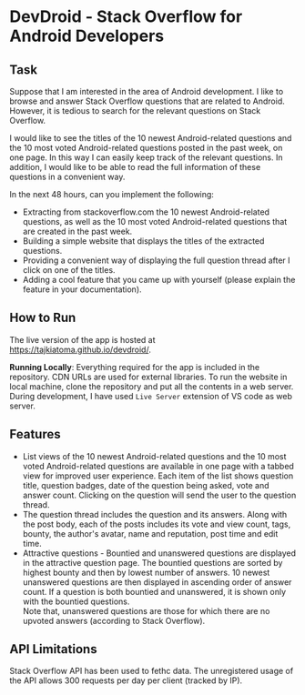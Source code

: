 # DevDroid - Stack Overflow for Android Developers

## Task
Suppose that I am interested in the area of Android development. I like to browse and answer Stack Overflow questions that are related to Android. However, it is tedious to search for the relevant questions on Stack Overflow.

I would like to see the titles of the 10 newest Android-related questions and the 10 most voted Android-related questions posted in the past week, on one page. In this way I can easily keep track of the relevant questions. In addition, I would like to be able to read the full information of these questions in a convenient way.

In the next 48 hours, can you implement the following:

- Extracting from stackoverflow.com the 10 newest Android-related questions, as well as the 10 most voted Android-related questions that are created in the past week.
- Building a simple website that displays the titles of the extracted questions.
- Providing a convenient way of displaying the full question thread after I click on one of the titles.
- Adding a cool feature that you came up with yourself (please explain the feature in your documentation).

## How to Run
The live version of the app is hosted at https://tajkiatoma.github.io/devdroid/.

**Running Locally**: Everything required for the app is included in the repository. CDN URLs are used for external libraries. To run the website in local machine, clone the repository and put all the contents in a web server. During development, I have used `Live Server` extension of VS code as web server. 

## Features
- List views of the 10 newest Android-related questions and the 10 most voted Android-related questions are available in one page with a tabbed view for improved user experience. Each item of the list shows question title, question badges, date of the question being asked, vote and answer count. Clicking on the question will send the user to the question thread.
- The question thread includes the question and its answers. Along with the post body, each of the posts includes its vote and view count, tags, bounty, the author's avatar, name and reputation, post time and edit time.
- Attractive questions - Bountied and unanswered questions are displayed in the attractive question page. The bountied questions are sorted by highest bounty and then by lowest number of answers. 10 newest unanswered questions are then displayed in ascending order of answer count. If a question is both bountied and unanswered, it is shown only with the bountied questions.  
Note that, unanswered questions are those for which there are no upvoted answers (according to Stack Overflow).

## API Limitations
Stack Overflow API has been used to fethc data. The unregistered usage of the API allows 300 requests per day per client (tracked by IP).

